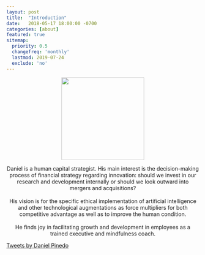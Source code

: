 ```yaml
---
layout: post
title:  "Introduction"
date:   2018-05-17 18:00:00 -0700
categories: [about]
featured: true
sitemap:
  priority: 0.5
  changefreq: 'monthly'
  lastmod: 2019-07-24
  exclude: 'no'
---
```


<p align="center">
  <img src="https://pinedo.org/assets/png/dpinedo_photo.png" height="216" width="216">
</p>
<p align="center">
Daniel is a human capital strategist. His main interest is the decision-making process of financial strategy regarding innovation: should we invest in our research and development internally or should we look outward into mergers and acquisitions? 
<br><br>
His vision is for the specific ethical implementation of artificial intelligence and other technological augmentations as force multipliers for both competitive advantage as well as to improve the human condition.
<br><br>
He finds joy in facilitating growth and development in employees as a trained executive and mindfulness coach.
</p>

<a class="twitter-timeline" href="https://twitter.com/pinedo_dot_org?ref_src=twsrc%5Etfw">Tweets by Daniel Pinedo</a> <script async src="https://platform.twitter.com/widgets.js" charset="utf-8"></script>
